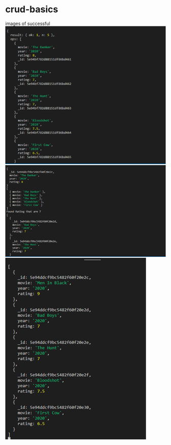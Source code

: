 # crud-basics
images of successful 
![Image of exe files](https://github.com/Lodakins/mongodb-basics/blob/crud-basics/images/img-1.PNG)
![Image of exe files](https://github.com/Lodakins/mongodb-basics/blob/crud-basics/images/img-2.PNG)
![Image of exe files](https://github.com/Lodakins/mongodb-basics/blob/crud-basics/images/img-3.PNG)
